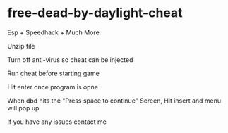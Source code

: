 # free-dead-by-daylight-cheat


Esp + Speedhack + Much More

Unzip file


Turn off anti-virus so cheat can be injected


Run cheat before starting game


Hit enter once program is opne


When dbd hits the "Press space to continue" Screen, Hit insert and menu will pop up


If you have any issues contact me
